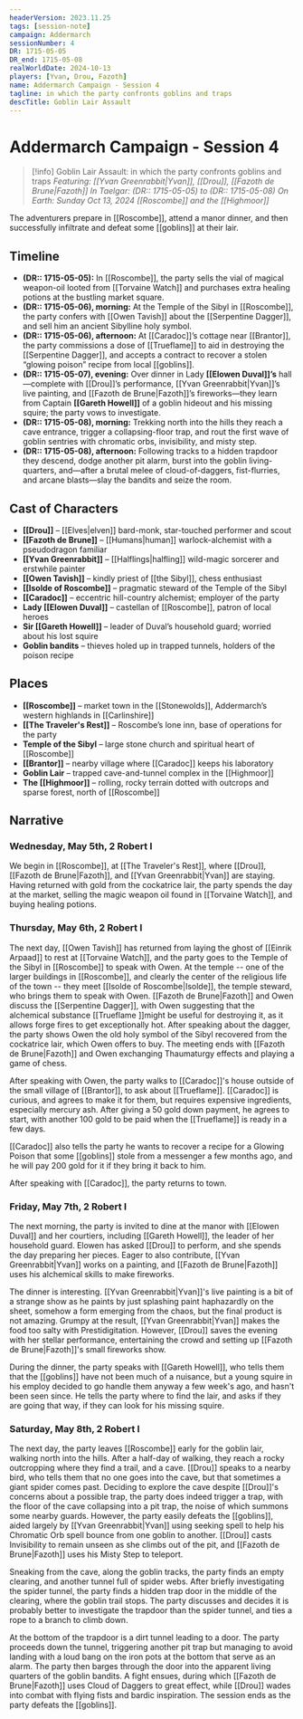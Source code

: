 ```yaml
---
headerVersion: 2023.11.25
tags: [session-note]
campaign: Addermarch
sessionNumber: 4
DR: 1715-05-05
DR_end: 1715-05-08
realWorldDate: 2024-10-13
players: [Yvan, Drou, Fazoth]
name: Addermarch Campaign - Session 4
tagline: in which the party confronts goblins and traps
descTitle: Goblin Lair Assault
---
```

# Addermarch Campaign - Session 4

>[!info] Goblin Lair Assault: in which the party confronts goblins and traps
> *Featuring: [[Yvan Greenrabbit|Yvan]], [[Drou]], [[Fazoth de Brune|Fazoth]]*
> *In Taelgar: (DR:: 1715-05-05) to (DR:: 1715-05-08)*
> *On Earth: Sunday Oct 13, 2024*
> *[[Roscombe]] and the [[Highmoor]]*

The adventurers prepare in [[Roscombe]], attend a manor dinner, and then successfully infiltrate and defeat some [[goblins]] at their lair.

## Timeline

- **(DR:: 1715-05-05):** In [[Roscombe]], the party sells the vial of magical weapon-oil looted from [[Torvaine Watch]] and purchases extra healing potions at the bustling market square.  
- **(DR:: 1715-05-06), morning:** At the Temple of the Sibyl in [[Roscombe]], the party confers with [[Owen Tavish]] about the [[Serpentine Dagger]], and sell him an ancient Sibylline holy symbol.   
- **(DR:: 1715-05-06), afternoon:** At [[Caradoc]]’s cottage near [[Brantor]], the party commissions a dose of [[Trueflame]] to aid in destroying the [[Serpentine Dagger]], and accepts a contract to recover a stolen “glowing poison” recipe from local [[goblins]].
- **(DR:: 1715-05-07), evening:** Over dinner in Lady **[[Elowen Duval]]’s** hall—complete with [[Drou]]’s performance, [[Yvan Greenrabbit|Yvan]]’s live painting, and [[Fazoth de Brune|Fazoth]]’s fireworks—they learn from Captain **[[Gareth Howell]]** of a goblin hideout and his missing squire; the party vows to investigate.
- **(DR:: 1715-05-08), morning:** Trekking north into the hills they reach a cave entrance, trigger a collapsing-floor trap, and rout the first wave of goblin sentries with chromatic orbs, invisibility, and misty step.
- **(DR:: 1715-05-08), afternoon:** Following tracks to a hidden trapdoor they descend, dodge another pit alarm, burst into the goblin living-quarters, and—after a brutal melee of cloud-of-daggers, fist-flurries, and arcane blasts—slay the bandits and seize the room.
## Cast of Characters

- **[[Drou]]** – [[Elves|elven]] bard-monk, star-touched performer and scout
- **[[Fazoth de Brune]]** – [[Humans|human]] warlock-alchemist with a pseudodragon familiar
- **[[Yvan Greenrabbit]]** – [[Halflings|halfling]] wild-magic sorcerer and erstwhile painter
- **[[Owen Tavish]]** – kindly priest of [[the Sibyl]], chess enthusiast
- **[[Isolde of Roscombe]]** – pragmatic steward of the Temple of the Sibyl
- **[[Caradoc]]** – eccentric hill-country alchemist; employer of the party
- **Lady [[Elowen Duval]]** – castellan of [[Roscombe]], patron of local heroes
- **Sir [[Gareth Howell]]** – leader of Duval’s household guard; worried about his lost squire
- **Goblin bandits** – thieves holed up in trapped tunnels, holders of the poison recipe
## Places

- **[[Roscombe]]** – market town in the [[Stonewolds]], Addermarch’s western highlands in [[Carlinshire]]
- **[[The Traveler's Rest]]** – Roscombe’s lone inn, base of operations for the party
- **Temple of the Sibyl** – large stone church and spiritual heart of [[Roscombe]]
- **[[Brantor]]** – nearby village where [[Caradoc]] keeps his laboratory
- **Goblin Lair** – trapped cave-and-tunnel complex in the [[Highmoor]]
- **The [[Highmoor]]** – rolling, rocky terrain dotted with outcrops and sparse forest, north of [[Roscombe]]

## Narrative
### Wednesday, May 5th, 2 Robert I
We begin in [[Roscombe]], at [[The Traveler's Rest]], where [[Drou]], [[Fazoth de Brune|Fazoth]], and [[Yvan Greenrabbit|Yvan]] are staying. Having returned with gold from the cockatrice lair, the party spends the day at the market, selling the magic weapon oil found in [[Torvaine Watch]], and buying healing potions.

### Thursday, May 6th, 2 Robert I
The next day, [[Owen Tavish]] has returned from laying the ghost of [[Einrik Arpaad]] to rest at [[Torvaine Watch]], and the party goes to the Temple of the Sibyl in [[Roscombe]] to speak with Owen. At the temple -- one of the larger buildings in [[Roscombe]], and clearly the center of the religious life of the town -- they meet [[Isolde of Roscombe|Isolde]], the temple steward, who brings them to speak with Owen. [[Fazoth de Brune|Fazoth]] and Owen discuss the [[Serpentine Dagger]], with Owen suggesting that the alchemical substance [[Trueflame ]]might be useful for destroying it, as it allows forge fires to get exceptionally hot. After speaking about the dagger, the party shows Owen the old holy symbol of the Sibyl recovered from the cockatrice lair, which Owen offers to buy. The meeting ends with [[Fazoth de Brune|Fazoth]] and Owen exchanging Thaumaturgy effects and playing a game of chess. 

After speaking with Owen, the party walks to [[Caradoc]]'s house outside of the small village of [[Brantor]], to ask about [[Trueflame]]. [[Caradoc]] is curious, and agrees to make it for them, but requires expensive ingredients, especially mercury ash. After giving a 50 gold down payment, he agrees to start, with another 100 gold to be paid when the [[Trueflame]] is ready in a few days. 

[[Caradoc]] also tells the party he wants to recover a recipe for a Glowing Poison that some [[goblins]] stole from a messenger a few months ago, and he will pay 200 gold for it if they bring it back to him. 

After speaking with [[Caradoc]], the party returns to town. 

### Friday, May 7th, 2 Robert I
The next morning, the party is invited to dine at the manor with [[Elowen Duval]] and her courtiers, including [[Gareth Howell]], the leader of her household guard. Elowen has asked [[Drou]] to perform, and she spends the day preparing her pieces. Eager to also contribute, [[Yvan Greenrabbit|Yvan]] works on a painting, and [[Fazoth de Brune|Fazoth]] uses his alchemical skills to make fireworks. 

The dinner is interesting. [[Yvan Greenrabbit|Yvan]]'s live painting is a bit of a strange show as he paints by just splashing paint haphazardly on the sheet, somehow a form emerging from the chaos, but the final product is not amazing. Grumpy at the result, [[Yvan Greenrabbit|Yvan]] makes the food too salty with Prestidigitation. However, [[Drou]] saves the evening with her stellar performance, entertaining the crowd and setting up [[Fazoth de Brune|Fazoth]]'s small fireworks show. 

During the dinner, the party speaks with [[Gareth Howell]], who tells them that the [[goblins]] have not been much of a nuisance, but a young squire in his employ decided to go handle them anyway a few week's ago, and hasn't been seen since. He tells the party where to find the lair, and asks if they are going that way, if they can look for his missing squire. 

### Saturday, May 8th, 2 Robert I
The next day, the party leaves [[Roscombe]] early for the goblin lair, walking north into the hills. After a half-day of walking, they reach a rocky outcropping where they find a trail, and a cave. [[Drou]] speaks to a nearby bird, who tells them that no one goes into the cave, but that sometimes a giant spider comes past. Deciding to explore the cave despite [[Drou]]'s concerns about a possible trap, the party does indeed trigger a trap, with the floor of the cave collapsing into a pit trap, the noise of which summons some nearby guards. However, the party easily defeats the [[goblins]], aided largely by [[Yvan Greenrabbit|Yvan]] using seeking spell to help his Chromatic Orb spell bounce from one goblin to another. [[Drou]] casts Invisibility to remain unseen as she climbs out of the pit, and [[Fazoth de Brune|Fazoth]] uses his Misty Step to teleport. 

Sneaking from the cave, along the goblin tracks, the party finds an empty clearing, and another tunnel full of spider webs. After briefly investigating the spider tunnel, the party finds a hidden trap door in the middle of the clearing, where the goblin trail stops. The party discusses and decides it is probably better to investigate the trapdoor than the spider tunnel, and ties a rope to a branch to climb down. 

At the bottom of the trapdoor is a dirt tunnel leading to a door. The party proceeds down the tunnel, triggering another pit trap but managing to avoid landing with a loud bang on the iron pots at the bottom that serve as an alarm. The party then barges through the door into the apparent living quarters of the goblin bandits. A fight ensues, during which [[Fazoth de Brune|Fazoth]] uses Cloud of Daggers to great effect, while [[Drou]] wades into combat with flying fists and bardic inspiration. The session ends as the party defeats the [[goblins]]. 


